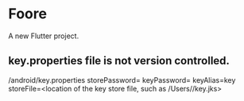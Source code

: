 # Foore

A new Flutter project.

## key.properties file is not version controlled.
/android/key.properties
storePassword=<password>
keyPassword=<password>
keyAlias=key
storeFile=<location of the key store file, such as /Users/<user name>/key.jks>

